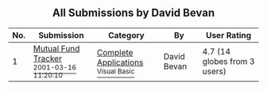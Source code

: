 ﻿<div align="center">

## All Submissions by David Bevan

</div>

No.  | Submission | Category | By   | User Rating
---- | ---------- | -------- | ---- | -----------
1 | [Mutual Fund Tracker<br /><sup>2001-03-16 11:20:10</sup>](https://github.com/Planet-Source-Code/david-bevan-mutual-fund-tracker__1-14716) | [Complete Applications<br /><sup>Visual Basic</sup>](../ByCategory/complete-applications__1-27.md) | David Bevan | 4.7 (14 globes from 3 users)

